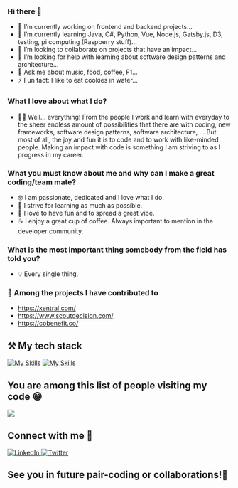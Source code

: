 ### Hi there 👋

- 🔭 I’m currently working on frontend and backend projects...
- 🌱 I’m currently learning Java, C#, Python, Vue, Node.js, Gatsby.js, D3, testing, pi computing (Raspberry stuff)...
- 👯 I’m looking to collaborate on projects that have an impact...
- 🤔 I’m looking for help with learning about software design patterns and architecture...
- 💬 Ask me about music, food, coffee, F1...
- ⚡ Fun fact: I like to eat cookies in water...

### What I love about what I do?

- 👨‍💻 Well... everything! From the people I work and learn with everyday to the sheer endless amount of possibilities that there are with coding, new frameworks, software design patterns, software architecture, ... But most of all, the joy and fun it is to code and to work with like-minded people. Making an impact with code is something I am striving to as I progress in my career. 

### What you must know about me and why can I make a great coding/team mate?

- 🤓 I am passionate, dedicated and I love what I do.
- 🥳 I strive for learning as much as possible.
- 🍕 I love to have fun and to spread a great vibe.
- ☕️ I enjoy a great cup of coffee. Always important to mention in the developer community.

### What is the most important thing somebody from the field has told you?

- 💡 Every single thing.

### 🫳 Among the projects I have contributed to

- https://xentral.com/
- https://www.scoutdecision.com/
- https://cobenefit.co/

## ⚒️ My tech stack

[![My Skills](https://skills.thijs.gg/icons?i=js,html,css,react,vue,ruby,nodejs,tailwind,ts,py,java,c#)](https://skills.thijs.gg)
[![My Skills](https://skills.thijs.gg/icons?i=jest,d3,gatsby,git,jquery,tailwind,powershell,angular,bash,styledcomponents)](https://skills.thijs.gg)

## You are among this list of people visiting my code 😁

<img src="https://visitor-badge.glitch.me/badge?page_id=bcostaaa01.visitor-badge">

## Connect with me 📲

<div id="badges">
  <a href="https://www.linkedin.com/in/bruno-miguel-alves-costa/">
    <img src="https://img.shields.io/badge/LinkedIn-blue?style=for-the-badge&logo=linkedin&logoColor=white" alt="LinkedIn"/>
  </a>
  <a href="https://www.twitter.com/bruno2001costa">
    <img src="https://img.shields.io/badge/Twitter-blue?style=for-the-badge&logo=twitter&logoColor=white" alt="Twitter"/>
  </a>
</div>

## See you in future pair-coding or collaborations!👋
